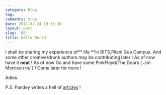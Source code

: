 ```yaml
---
category: Blog
tag: 
comments: true
date: 2011-02-24 19:35:38
layout: post
slug: '85'
title: Hello World
---
```


I shall be sharing my experience of** life **in BITS,Pilani Goa Campus. And some other creative/drunk authors may be contributing later ! As of now have it **neat** ! As of now Go and have some PinkFloyd/The Doors ( Jim Morrison m/ ) ! Come later for more !

Adios.

P.S. Pandey writes a hell of [articles](http://vibhorpandey.wordpress.com) !
